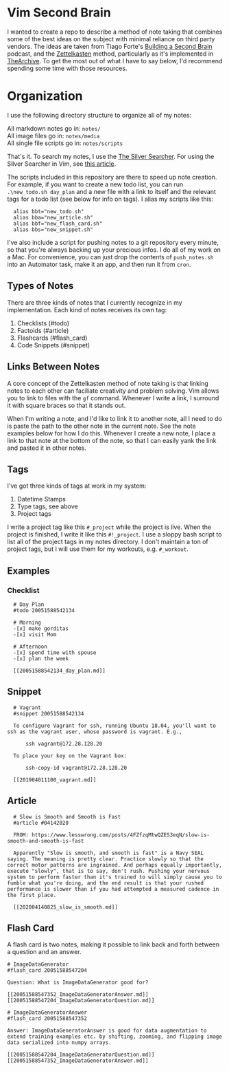 # Vim Second Brain  

I wanted to create a repo to describe a method of note taking that combines some of the best ideas on the subject 
with minimal reliance on third party vendors. The ideas are taken from Tiago Forte's [Building a Second Brain](https://fortelabs.co/blog/basbpodcast/) 
podcast, and the [Zettelkasten](https://zettelkasten.de) method, particularly as it's implemented in [TheArchive](https://zettelkasten.de/the-archive/).
To get the most out of what I have to say below, I'd recommend spending some time with those resources.  

# Organization 

I use the following directory structure to organize all of my notes:  

All markdown notes go in: `notes/`  
All image files go in: `notes/media`  
All single file scripts go in: `notes/scripts`  

That's it. To search my notes, I use the [The Silver Searcher](https://github.com/ggreer/the_silver_searcher). For using the Silver Searcher in Vim, see [this article](https://thoughtbot.com/blog/faster-grepping-in-vim).  

The scripts included in this repository are there to speed up note creation. For example, if you want to create a new todo list, you can run `.\new_todo.sh day_plan` and a new file with a link to itself and the
relevant tags for a todo list (see below for info on tags). I alias my scripts like this:  

```
  alias bbt="new_todo.sh"
  alias bba="new_article.sh"
  alias bbf="new_flash_card.sh"
  alias bbs="new_snippet.sh"
```

I've also include a script for pushing notes to a git repository every minute, so that you're always backing up your precious infos. I do all of my work on a Mac. For convenience, you can just drop the
contents of `push_notes.sh` into an Automator task, make it an app, and then run it from `cron`.

## Types of Notes  
There are three kinds of notes that I currently 
recognize in my implementation. Each kind of notes receives its own tag:

1. Checklists (#todo)
2. Factoids (#article)
3. Flashcards (#flash_card)
4. Code Snippets (#snippet)

## Links Between Notes  
A core concept of the Zettelkasten method of note taking is that linking notes to each other can faciliate creativity and problem solving. Vim allows you to link to files with the `gf` command. Whenever I write a link, I surround it with square braces so that it stands out.  

When I'm writing a note, and I'd like to link it to another note, all I need to do is paste the path to the other note in the current note. See the note examples below for how I do this. Whenever I create a new note, I place a link to that note at the bottom of the note, so that I can easily yank the link and pasted it in other notes. 


## Tags  
I've got three kinds of tags at work in my system:  
1. Datetime Stamps  
2. Type tags, see above  
3. Project tags  

I write a project tag like this `#_project` while the project is live. When the project is finished, I write it like this `#!_project`. I use a sloppy bash script to list all of the project tags in my notes 
directory. I don't maintain a ton of project tags, but I will use them for my workouts, e.g. `#_workout`.  

## Examples  

### Checklist  

```
  # Day Plan  
  #todo 20051588542134  

  # Morning  
  -[x] make gorditas  
  -[x] visit Mom  

  # Afternoon
  -[x] spend time with spouse  
  -[x] plan the week  

  [[20051588542134_day_plan.md]]
```

## Snippet  
```
  # Vagrant  
  #snippet 20051588542134  

  To configure Vagrant for ssh, running Ubuntu 18.04, you'll want to ssh as the vagrant user, whose password is vagrant. E.g.,

      ssh vagrant@172.28.128.20
   
  To place your key on the Vagrant box:

      ssh-copy-id vagrant@172.28.128.20

  [[201904011100_vagrant.md]]
```

## Article  
```
  # Slow is Smooth and Smooth is Fast  
  #article #04142020  

  FROM: https://www.lesswrong.com/posts/4FZfzqMtwQZES3eqN/slow-is-smooth-and-smooth-is-fast  

  Apparently "Slow is smooth, and smooth is fast" is a Navy SEAL saying. The meaning is pretty clear. Practice slowly so that the correct motor patterns are ingrained. And perhaps equally importantly, execute "slowly", that is to say, don't rush. Pushing your nervous system to perform faster than it's trained to will simply cause you to fumble what you're doing, and the end result is that your rushed performance is slower than if you had attempted a measured cadence in the first place.  

  [[202004140825_slow_is_smooth.md]]
```

## Flash Card  
A flash card is two notes, making it possible to link back and forth between a question and an answer.  

```
# ImageDataGenerator
#flash_card 20051588547204

Question: What is ImageDataGenerator good for?

[[20051588547352_ImageDataGeneratorAnswer.md]]
[[20051588547204_ImageDataGeneratorQuestion.md]]

```

```
# ImageDataGeneratorAnswer
#flash_card 20051588547352

Answer: ImageDataGeneratorAnswer is good for data augmentation to extend training examples etc. by shifting, zooming, and flipping image
data serialized into numpy arrays.

[[20051588547204_ImageDataGeneratorQuestion.md]]
[[20051588547352_ImageDataGeneratorAnswer.md]]
```
